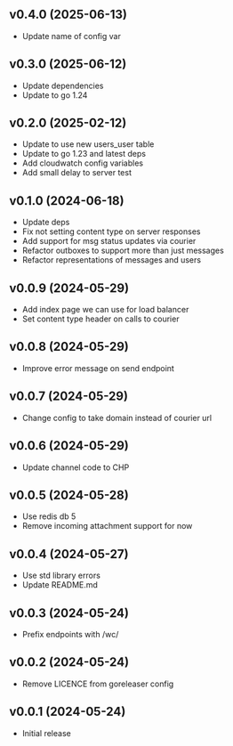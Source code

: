 v0.4.0 (2025-06-13)
-------------------------
 * Update name of config var

v0.3.0 (2025-06-12)
-------------------------
 * Update dependencies
 * Update to go 1.24

v0.2.0 (2025-02-12)
-------------------------
 * Update to use new users_user table
 * Update to go 1.23 and latest deps
 * Add cloudwatch config variables
 * Add small delay to server test

v0.1.0 (2024-06-18)
-------------------------
 * Update deps
 * Fix not setting content type on server responses
 * Add support for msg status updates via courier
 * Refactor outboxes to support more than just messages
 * Refactor representations of messages and users

v0.0.9 (2024-05-29)
-------------------------
 * Add index page we can use for load balancer
 * Set content type header on calls to courier

v0.0.8 (2024-05-29)
-------------------------
 * Improve error message on send endpoint

v0.0.7 (2024-05-29)
-------------------------
 * Change config to take domain instead of courier url

v0.0.6 (2024-05-29)
-------------------------
 * Update channel code to CHP

v0.0.5 (2024-05-28)
-------------------------
 * Use redis db 5
 * Remove incoming attachment support for now

v0.0.4 (2024-05-27)
-------------------------
 * Use std library errors
 * Update README.md

v0.0.3 (2024-05-24)
-------------------------
 * Prefix endpoints with /wc/

v0.0.2 (2024-05-24)
-------------------------
 * Remove LICENCE from goreleaser config

v0.0.1 (2024-05-24)
-------------------------
 * Initial release

